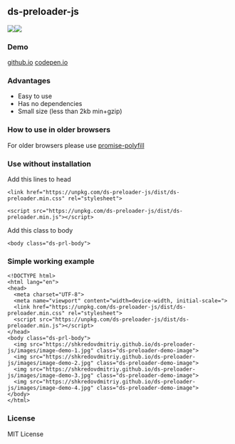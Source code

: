 ## ds-preloader-js
<img src="https://badgen.net/npm/v/ds-preloader-js"/><img src="https://badgen.net/npm/dw/ds-preloader-js"/></br>


### Demo

<a href="https://shkredovdmitriy.github.io/ds-preloader-js" target="_blank">github.io</a> <a href="https://codepen.io/shkredovdmitriy/pen/bGwqXOa" target="_blank">codepen.io</a> 


### Advantages
- Easy to use
- Has no dependencies </br>
- Small size (less than 2kb min+gzip)


### How to use in older browsers

For older browsers please use <a href="https://www.npmjs.com/package/promise-polyfill" target="_blank">promise-polyfill</a>


### Use without installation

Add this lines to head
```
<link href="https://unpkg.com/ds-preloader-js/dist/ds-preloader.min.css" rel="stylesheet">
```
```
<script src="https://unpkg.com/ds-preloader-js/dist/ds-preloader.min.js"></script>
```
Add this class to body
```
<body class="ds-prl-body">
```


### Simple working example
```
<!DOCTYPE html>
<html lang="en">
<head>
  <meta charset="UTF-8">
  <meta name="viewport" content="width=device-width, initial-scale=">
  <link href="https://unpkg.com/ds-preloader-js/dist/ds-preloader.min.css" rel="stylesheet">
  <script src="https://unpkg.com/ds-preloader-js/dist/ds-preloader.min.js"></script>
</head>
<body class="ds-prl-body">
  <img src="https://shkredovdmitriy.github.io/ds-preloader-js/images/image-demo-1.jpg" class="ds-preloader-demo-image">
  <img src="https://shkredovdmitriy.github.io/ds-preloader-js/images/image-demo-2.jpg" class="ds-preloader-demo-image">
  <img src="https://shkredovdmitriy.github.io/ds-preloader-js/images/image-demo-3.jpg" class="ds-preloader-demo-image">
  <img src="https://shkredovdmitriy.github.io/ds-preloader-js/images/image-demo-4.jpg" class="ds-preloader-demo-image">
</body>
</html>
```


### License
MIT License
